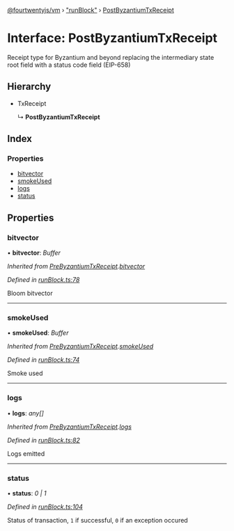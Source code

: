 [@fourtwentyjs/vm](../README.md) › ["runBlock"](../modules/_runblock_.md) › [PostByzantiumTxReceipt](_runblock_.postbyzantiumtxreceipt.md)

# Interface: PostByzantiumTxReceipt

Receipt type for Byzantium and beyond replacing the intermediary
state root field with a status code field (EIP-658)

## Hierarchy

* TxReceipt

  ↳ **PostByzantiumTxReceipt**

## Index

### Properties

* [bitvector](_runblock_.postbyzantiumtxreceipt.md#bitvector)
* [smokeUsed](_runblock_.postbyzantiumtxreceipt.md#smokeused)
* [logs](_runblock_.postbyzantiumtxreceipt.md#logs)
* [status](_runblock_.postbyzantiumtxreceipt.md#status)

## Properties

###  bitvector

• **bitvector**: *Buffer*

*Inherited from [PreByzantiumTxReceipt](_runblock_.prebyzantiumtxreceipt.md).[bitvector](_runblock_.prebyzantiumtxreceipt.md#bitvector)*

*Defined in [runBlock.ts:78](https://github.com/420integrated/fourtwentyjs-vm/blob/master/packages/vm/lib/runBlock.ts#L78)*

Bloom bitvector

___

###  smokeUsed

• **smokeUsed**: *Buffer*

*Inherited from [PreByzantiumTxReceipt](_runblock_.prebyzantiumtxreceipt.md).[smokeUsed](_runblock_.prebyzantiumtxreceipt.md#smokeused)*

*Defined in [runBlock.ts:74](https://github.com/420integrated/fourtwentyjs-vm/blob/master/packages/vm/lib/runBlock.ts#L74)*

Smoke used

___

###  logs

• **logs**: *any[]*

*Inherited from [PreByzantiumTxReceipt](_runblock_.prebyzantiumtxreceipt.md).[logs](_runblock_.prebyzantiumtxreceipt.md#logs)*

*Defined in [runBlock.ts:82](https://github.com/420integrated/fourtwentyjs-vm/blob/master/packages/vm/lib/runBlock.ts#L82)*

Logs emitted

___

###  status

• **status**: *0 | 1*

*Defined in [runBlock.ts:104](https://github.com/420integrated/fourtwentyjs-vm/blob/master/packages/vm/lib/runBlock.ts#L104)*

Status of transaction, `1` if successful, `0` if an exception occured
